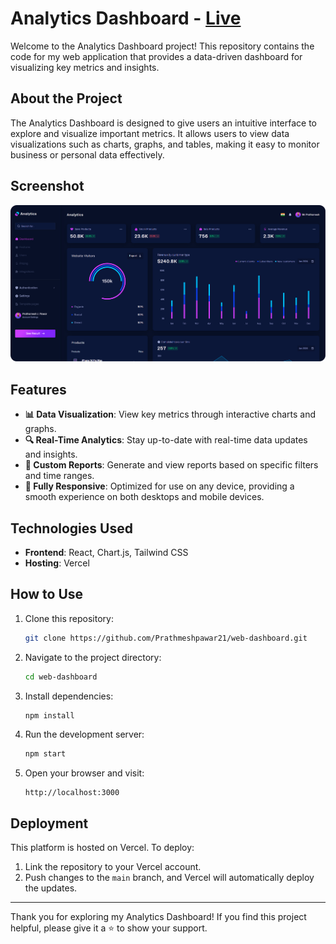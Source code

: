 # Analytics Dashboard - [Live](https://analytics-ten-sigma.vercel.app/)

Welcome to the Analytics Dashboard project! This repository contains the code for my web application that provides a data-driven dashboard for visualizing key metrics and insights.

## About the Project

The Analytics Dashboard is designed to give users an intuitive interface to explore and visualize important metrics. It allows users to view data visualizations such as charts, graphs, and tables, making it easy to monitor business or personal data effectively.

## Screenshot

![Analytics Dashboard Screenshot](./public/analytics.png)

## Features

- **📊 Data Visualization**: View key metrics through interactive charts and graphs.
- **🔍 Real-Time Analytics**: Stay up-to-date with real-time data updates and insights.
- **📑 Custom Reports**: Generate and view reports based on specific filters and time ranges.
- **📱 Fully Responsive**: Optimized for use on any device, providing a smooth experience on both desktops and mobile devices.

## Technologies Used

- **Frontend**: React, Chart.js, Tailwind CSS
- **Hosting**: Vercel

## How to Use

1. Clone this repository:
   ```bash
   git clone https://github.com/Prathmeshpawar21/web-dashboard.git
   ```
2. Navigate to the project directory:
   ```bash
   cd web-dashboard
   ```
3. Install dependencies:
   ```bash
   npm install
   ```
4. Run the development server:
   ```bash
   npm start
   ```
5. Open your browser and visit:
   ```
   http://localhost:3000
   ```

## Deployment

This platform is hosted on Vercel. To deploy:
1. Link the repository to your Vercel account.
2. Push changes to the `main` branch, and Vercel will automatically deploy the updates.

---

Thank you for exploring my Analytics Dashboard! If you find this project helpful, please give it a ⭐ to show your support.
